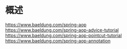 # 概述

https://www.baeldung.com/spring-aop  
https://www.baeldung.com/spring-aop-advice-tutorial  
https://www.baeldung.com/spring-aop-pointcut-tutorial  
https://www.baeldung.com/spring-aop-annotation  
